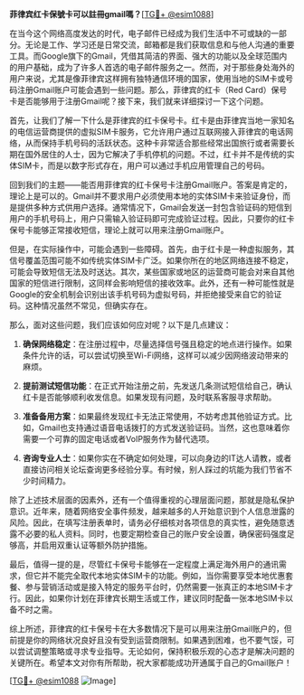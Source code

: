 **菲律宾红卡保號卡可以註冊gmail嗎？**[[TG💪+ @esim1088](https://t.me/s/esim1088)]

在当今这个网络高度发达的时代，电子邮件已经成为我们生活中不可或缺的一部分。无论是工作、学习还是日常交流，邮箱都是我们获取信息和与他人沟通的重要工具。而Google旗下的Gmail，凭借其简洁的界面、强大的功能以及全球范围内的用户基础，成为了许多人首选的电子邮件服务之一。然而，对于那些身处海外的用户来说，尤其是像菲律宾这样拥有独特通信环境的国家，使用当地的SIM卡或号码注册Gmail账户可能会遇到一些问题。那么，菲律宾的红卡（Red Card）保号卡是否能够用于注册Gmail呢？接下来，我们就来详细探讨一下这个问题。

首先，让我们了解一下什么是菲律宾的红卡保号卡。红卡是由菲律宾当地一家知名的电信运营商提供的虚拟SIM卡服务，它允许用户通过互联网接入菲律宾的电话网络，从而保持手机号码的活跃状态。这种卡非常适合那些经常出国旅行或者需要长期在国外居住的人士，因为它解决了手机停机的问题。不过，红卡并不是传统的实体SIM卡，而是以数字形式存在，用户可以通过手机应用管理自己的号码。

回到我们的主题——能否用菲律宾的红卡保号卡注册Gmail账户。答案是肯定的，理论上是可以的。Gmail并不要求用户必须使用本地的实体SIM卡来验证身份，而是提供多种方式供用户选择。通常情况下，Gmail会发送一封包含验证码的短信到用户的手机号码上，用户只需输入验证码即可完成验证过程。因此，只要你的红卡保号卡能够正常接收短信，理论上就可以用来注册Gmail账户。

但是，在实际操作中，可能会遇到一些障碍。首先，由于红卡是一种虚拟服务，其信号覆盖范围可能不如传统实体SIM卡广泛。如果你所在的地区网络连接不稳定，可能会导致短信无法及时送达。其次，某些国家或地区的运营商可能会对来自其他国家的短信进行限制，这同样会影响短信的接收效率。此外，还有一种可能性就是Google的安全机制会识别出该手机号码为虚拟号码，并拒绝接受来自它的验证码。这种情况虽然不常见，但确实存在。

那么，面对这些问题，我们应该如何应对呢？以下是几点建议：

1. **确保网络稳定**：在注册过程中，尽量选择信号强且稳定的地点进行操作。如果条件允许的话，可以尝试切换至Wi-Fi网络，这样可以减少因网络波动带来的麻烦。
   
2. **提前测试短信功能**：在正式开始注册之前，先发送几条测试短信给自己，确认红卡是否能够顺利收发信息。如果发现有问题，及时联系客服寻求帮助。

3. **准备备用方案**：如果最终发现红卡无法正常使用，不妨考虑其他验证方式。比如，Gmail也支持通过语音电话拨打的方式发送验证码。当然，这也意味着你需要一个可靠的固定电话或者VoIP服务作为替代选项。

4. **咨询专业人士**：如果你实在不确定如何处理，可以向身边的IT达人请教，或者直接访问相关论坛查询更多经验分享。有时候，别人踩过的坑能为我们节省不少时间精力。

除了上述技术层面的因素外，还有一个值得重视的心理层面问题，那就是隐私保护意识。近年来，随着网络安全事件频发，越来越多的人开始意识到个人信息泄露的风险。因此，在填写注册表单时，请务必仔细核对各项信息的真实性，避免随意透露不必要的私人资料。同时，也要定期检查自己的账户安全设置，确保密码强度足够高，并启用双重认证等额外防护措施。

最后，值得一提的是，尽管红卡保号卡能够在一定程度上满足海外用户的通讯需求，但它并不能完全取代本地实体SIM卡的功能。例如，当你需要享受本地优惠套餐、参与营销活动或是接入特定的服务平台时，仍然需要一张真正的本地SIM卡才行。因此，如果你计划在菲律宾长期生活或工作，建议同时配备一张本地SIM卡以备不时之需。

综上所述，菲律宾的红卡保号卡在大多数情况下是可以用来注册Gmail账户的，但前提是你的网络状况良好且没有受到运营商限制。如果遇到困难，也不要气馁，可以尝试调整策略或寻求专业指导。无论如何，保持积极乐观的心态才是解决问题的关键所在。希望本文对你有所帮助，祝大家都能成功开通属于自己的Gmail账户！

[[TG💪+ @esim1088](https://t.me/s/esim1088) ![Image](https://i.postimg.cc/4NQfJmqS/Snipaste-2025-05-13-00-14-12.png)]
